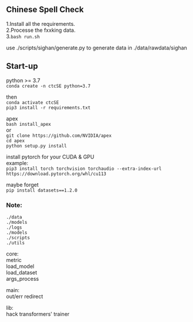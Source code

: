 ## Chinese Spell Check


1.Install all the requirements. \
2.Processe the fxxking data. \
3.`bash run.sh` 


use ./scripts/sighan/generate.py to generate data in ./data/rawdata/sighan


## Start-up

python >= 3.7 \
`conda create -n ctcSE python=3.7` 

then \
`conda activate ctcSE` \
`pip3 install -r requirements.txt` 


apex \
`bash install_apex` \
or \
`git clone https://github.com/NVIDIA/apex` \
`cd apex` \
`python setup.py install` 


install pytorch for your CUDA & GPU \
example: \
`pip3 install torch torchvision torchaudio --extra-index-url https://download.pytorch.org/whl/cu113` 

maybe forget \
`pip install datasets==1.2.0`

### Note:
    ./data
    ./models
    ./logs
    ./models
    ./scripts
    ./utils
    
core: \
    metric \
    load_model \
    load_dataset \
    args_process 

main: \
    out/err redirect 

lib: \
    hack transformers' trainer 



